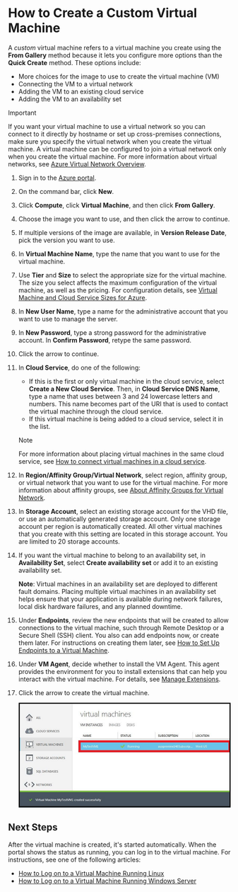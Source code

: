 # <a name="how-to-create-a-custom-virtual-machine"></a>How to Create a Custom Virtual Machine
A *custom* virtual machine refers to a virtual machine you create using the **From Gallery** method because it lets you configure more options than the **Quick Create** method. These options include:

* More choices for the image to use to create the virtual machine (VM)
* Connecting the VM to a virtual network
* Adding the VM to an existing cloud service
* Adding the VM to an availability set

> [!IMPORTANT]
> If you want your virtual machine to use a virtual network so you can connect to it directly by hostname or set up cross-premises connections, make sure you specify the virtual network when you create the virtual machine. A virtual machine can be configured to join a virtual network only when you create the virtual machine. For more information about virtual networks, see [Azure Virtual Network Overview](http://go.microsoft.com/fwlink/p/?LinkID=294063).
> 
> 

1. Sign in to the [Azure portal](http://manage.windowsazure.com).
2. On the command bar, click **New**.
3. Click **Compute**, click **Virtual Machine**, and then click **From Gallery**.
4. Choose the image you want to use, and then click the arrow to continue.
5. If multiple versions of the image are available, in **Version Release Date**, pick the version you want to use.
6. In **Virtual Machine Name**, type the name that you want to use for the virtual machine.
7. Use **Tier** and **Size** to select the appropriate size for the virtual machine. The size you select affects the maximum configuration of the virtual machine, as well as the pricing. For configuration details, see [Virtual Machine and Cloud Service Sizes for Azure](http://go.microsoft.com/fwlink/p/?LinkID=389844).
8. In **New User Name**, type a name for the administrative account that you want to use to manage the server.
9. In **New Password**, type a strong password for the administrative account. In **Confirm Password**, retype the same password.
10. Click the arrow to continue.
11. In **Cloud Service**, do one of the following:
    
    * If this is the first or only virtual machine in the cloud service, select **Create a New Cloud Service**. Then, in **Cloud Service DNS Name**, type a name that uses between 3 and 24 lowercase letters and numbers. This name becomes part of the URI that is used to contact the virtual machine through the cloud service.
    * If this virtual machine is being added to a cloud service, select it in the list.
    
    > [!NOTE]
    > For more information about placing virtual machines in the same cloud service, see [How to connect virtual machines in a cloud service](https://azure.microsoft.com/manage/windows/how-to-guides/connect-to-a-cloud-service/).
    > 
    > 
12. In **Region/Affinity Group/Virtual Network**, select region, affinity group, or virtual network that you want to use for the virtual machine. For more information about affinity groups, see [About Affinity Groups for Virtual Network](../articles/virtual-network/virtual-networks-migrate-to-regional-vnet.md).
13. In **Storage Account**, select an existing storage account for the VHD file, or use an automatically generated storage account. Only one storage account per region is automatically created. All other virtual machines that you create with this setting are located in this storage account. You are limited to 20 storage accounts.
14. If you want the virtual machine to belong to an availability set, in **Availability Set**, select **Create availability set** or add it to an existing availability set.
    
    **Note**: Virtual machines in an availability set are deployed to different fault domains. Placing multiple virtual machines in an availability set helps ensure that your application is available during network failures, local disk hardware failures, and any planned downtime.
15. Under **Endpoints**, review the new endpoints that will be created to allow connections to the virtual machine, such through Remote Desktop or a Secure Shell (SSH) client. You also can add endpoints now, or create them later. For instructions on creating them later, see [How to Set Up Endpoints to a Virtual Machine](../articles/virtual-machines/virtual-machines-windows-classic-setup-endpoints.md?toc=%2fazure%2fvirtual-machines%2fwindows%2fclassic%2ftoc.json).
16. Under **VM Agent**, decide whether to install the VM Agent. This agent provides the environment for you to install extensions that can help you interact with the virtual machine. For details, see [Manage Extensions](http://go.microsoft.com/FWLink/p/?LinkID=390493).
17. Click the arrow to create the virtual machine.
    
    ![Custom virtual machine creation successful](./media/howto-custom-create-vm/VMSuccessWindows.png)

## <a name="next-steps"></a>Next Steps
After the virtual machine is created, it's started automatically. When the portal shows the status as running, you can log in to the virtual machine. For instructions, see one of the following articles:

* [How to Log on to a Virtual Machine Running Linux](../articles/virtual-machines/virtual-machines-linux-mac-create-ssh-keys.md?toc=%2fazure%2fvirtual-machines%2flinux%2ftoc.json)
* [How to Log on to a Virtual Machine Running Windows Server](../articles/virtual-machines/virtual-machines-windows-classic-connect-logon.md?toc=%2fazure%2fvirtual-machines%2fwindows%2fclassic%2ftoc.json)

